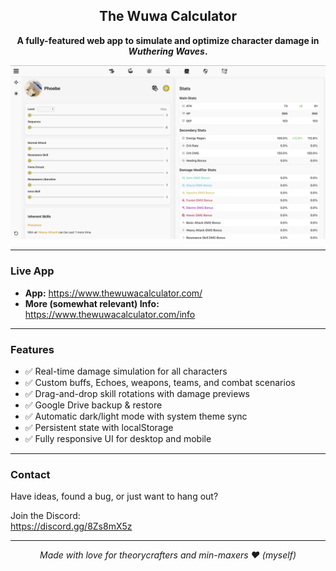 <h2 align="center">The Wuwa Calculator</h2>

<p align="center"><strong>A fully-featured web app to simulate and optimize character damage in <em>Wuthering Waves</em>.</strong></p>

<p align="center">
  <a href="https://www.thewuwacalculator.com/" target="_blank">
    <img src="public/sample-app.png" alt="App Screenshot" width="600" />
  </a>
</p>

---

### Live App

<ul>
  <li><strong>App:</strong> <a href="https://www.thewuwacalculator.com/">https://www.thewuwacalculator.com/</a></li>
  <li><strong>More (somewhat relevant) Info:</strong> <a href="https://www.thewuwacalculator.com/info">https://www.thewuwacalculator.com/info</a></li>
</ul>

---

### Features

- ✅ Real-time damage simulation for all characters
- ✅ Custom buffs, Echoes, weapons, teams, and combat scenarios
- ✅ Drag-and-drop skill rotations with damage previews
- ✅ Google Drive backup & restore
- ✅ Automatic dark/light mode with system theme sync
- ✅ Persistent state with localStorage
- ✅ Fully responsive UI for desktop and mobile

---

### Contact

Have ideas, found a bug, or just want to hang out?

Join the Discord:  
<a href="https://discord.gg/8Zs8mX5z">https://discord.gg/8Zs8mX5z</a>

---

<p align="center">
  <em>Made with love for theorycrafters and min-maxers ❤️ (myself)</em>
</p>
